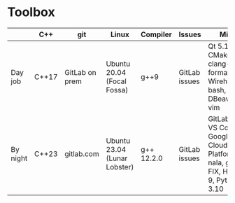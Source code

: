 # Toolbox
| | C++ | git | Linux | Compiler | Issues | Misc |
| --- | --- | --- | --- | --- | --- | --- |
| Day job  | C++17 | GitLab on prem | Ubuntu 20.04 (Focal Fossa) | g++9  | GitLab issues | Qt 5.15.2, CMake, clang-format, Wirehshark, bash, DBeaver, vim |
| By night | C++23 | gitlab.com     | Ubuntu 23.04 (Lunar Lobster) | g++ 12.2.0 | GitLab issues | GitLab web VS Code, Google Cloud Platform, nala, gprof, FIX, Haskell 9, Python 3.10 |


